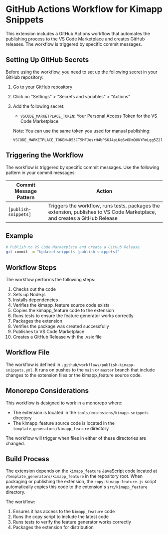 # GitHub Actions Workflow for Kimapp Snippets

This extension includes a GitHub Actions workflow that automates the publishing process to the VS Code Marketplace and creates GitHub releases. The workflow is triggered by specific commit messages.

## Setting Up GitHub Secrets

Before using the workflow, you need to set up the following secret in your GitHub repository:

1. Go to your GitHub repository
2. Click on "Settings" > "Secrets and variables" > "Actions"
3. Add the following secret:

   - `VSCODE_MARKETPLACE_TOKEN`: Your Personal Access Token for the VS Code Marketplace
   
   Note: You can use the same token you used for manual publishing: 
   ```
   VSCODE_MARKETPLACE_TOKEN=D53CT5MFJesrH4bPS6J4piKq6vODmDUNYRoLgg5Z2lc7LxORnT0vJQQJ99BCACAAAAAAAAAAAAASAZDO366h
   ```

## Triggering the Workflow

The workflow is triggered by specific commit messages. Use the following pattern in your commit messages:

| Commit Message Pattern | Action |
|------------------------|--------|
| `[publish-snippets]` | Triggers the workflow, runs tests, packages the extension, publishes to VS Code Marketplace, and creates a GitHub Release |

## Example

```bash
# Publish to VS Code Marketplace and create a GitHub Release
git commit -m "Updated snippets [publish-snippets]"
```

## Workflow Steps

The workflow performs the following steps:

1. Checks out the code
2. Sets up Node.js
3. Installs dependencies
4. Verifies the kimapp_feature source code exists
5. Copies the kimapp_feature code to the extension
6. Runs tests to ensure the feature generator works correctly
7. Packages the extension
8. Verifies the package was created successfully
9. Publishes to VS Code Marketplace
10. Creates a GitHub Release with the .vsix file

## Workflow File

The workflow is defined in `.github/workflows/publish-kimapp-snippets.yml`. It runs on pushes to the `main` or `master` branch that include changes to the extension files or the kimapp_feature source code.

## Monorepo Considerations

This workflow is designed to work in a monorepo where:
- The extension is located in the `tools/extensions/kimapp-snippets` directory
- The kimapp_feature source code is located in the `template_generators/kimapp_feature` directory

The workflow will trigger when files in either of these directories are changed.

## Build Process

The extension depends on the `kimapp_feature` JavaScript code located at `/template_generators/kimapp_feature` in the repository root. When packaging or publishing the extension, the `copy-kimapp-feature.js` script automatically copies this code to the extension's `src/kimapp_feature` directory.

The workflow:

1. Ensures it has access to the `kimapp_feature` code
2. Runs the copy script to include the latest code
3. Runs tests to verify the feature generator works correctly
4. Packages the extension for distribution 